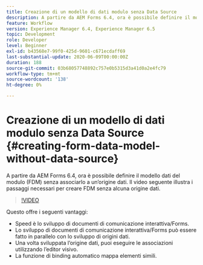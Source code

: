 ```yaml
---
title: Creazione di un modello di dati modulo senza Data Source
description: A partire da AEM Forms 6.4, ora è possibile definire il modello dati del modulo (FDM) senza associarlo a un’origine dati. Il video seguente illustra i passaggi necessari per creare FDM senza alcuna origine dati.
feature: Workflow
version: Experience Manager 6.4, Experience Manager 6.5
topic: Development
role: Developer
level: Beginner
exl-id: b43568e7-99f0-425d-9601-c671ecdaff69
last-substantial-update: 2020-06-09T00:00:00Z
duration: 188
source-git-commit: 03b68057748892c757e0b5315d3a41d0a2e4fc79
workflow-type: tm+mt
source-wordcount: '138'
ht-degree: 0%

---
```


# Creazione di un modello di dati modulo senza Data Source {#creating-form-data-model-without-data-source}

A partire da AEM Forms 6.4, ora è possibile definire il modello dati del modulo (FDM) senza associarlo a un’origine dati. Il video seguente illustra i passaggi necessari per creare FDM senza alcuna origine dati.

>[!VIDEO](https://video.tv.adobe.com/v/21414?quality=12&learn=on)

Questo offre i seguenti vantaggi:

* Speed è lo sviluppo di documenti di comunicazione interattiva/Forms.
* Lo sviluppo di documenti di comunicazione interattiva/Forms può essere fatto in parallelo con lo sviluppo di origini dati.
* Una volta sviluppata l’origine dati, puoi eseguire le associazioni utilizzando l’editor visivo.
* La funzione di binding automatico mappa elementi simili.
